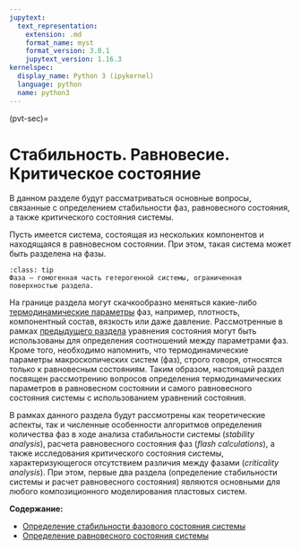 ```yaml
---
jupytext:
  text_representation:
    extension: .md
    format_name: myst
    format_version: 3.0.1
    jupytext_version: 1.16.3
kernelspec:
  display_name: Python 3 (ipykernel)
  language: python
  name: python3
---
```


(pvt-sec)=
# Стабильность. Равновесие. Критическое состояние

В данном разделе будут рассматриваться основные вопросы, связанные с определением стабильности фаз, равновесного состояния, а также критического состояния системы.

Пусть имеется система, состоящая из нескольких компонентов и находящаяся в равновесном состоянии. При этом, такая система может быть разделена на фазы.

```{admonition} Определение
:class: tip
Фаза – гомогенная часть гетерогенной системы, ограниченная поверхностью раздела.
```

На границе раздела могут скачкообразно меняться какие-либо [термодинамические параметры](../1-TD/TD-1-Basics.md#pvt-td-basics-observables) фаз, например, плотность, компонентный состав, вязкость или даже давление. Рассмотренные в рамках [предыдущего раздела](../2-EOS/EOS-0-Introduction.md) уравнения состояния могут быть использованы для определения соотношений между параметрами фаз. Кроме того, необходимо напомнить, что термодинамические параметры макроскопических систем (фаз), строго говоря, относятся только к равновесным состояниям. Таким образом, настоящий раздел посвящен рассмотрению вопросов определения термодинамических параметров в равновесном состоянии и самого равновесного состояния системы с использованием уравнений состояния.

В рамках данного раздела будут рассмотрены как теоретические аспекты, так и численные особенности алгоритмов определения количества фаз в ходе анализа стабильности системы (*stability analysis*), расчета равновесного состояния фаз (*flash calculations*), а также исследования критического состояния системы, характеризующегося отсутствием различия между фазами (*criticality analysis*). При этом, первые два раздела (определение стабильности системы и расчет равновесного состояния) являются основными для любого композиционного моделирования пластовых систем.

**Содержание:**
* [Определение стабильности фазового состояния системы](SEC-1-Stability.md)
* [Определение равновесного состояния системы](SEC-2-Equilibrium.md)
<!-- * [Определение критического состояния системы](SEC-3-Criticality.md) -->
